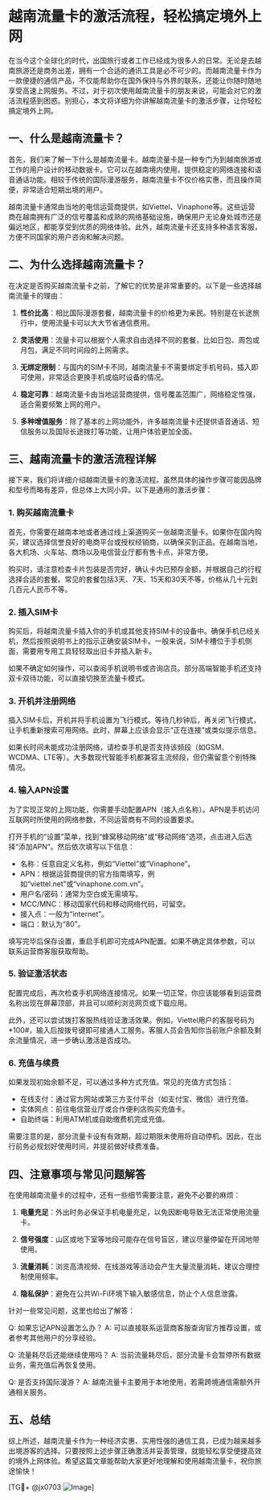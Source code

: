 # 越南流量卡的激活流程，轻松搞定境外上网

在当今这个全球化的时代，出国旅行或者工作已经成为很多人的日常。无论是去越南旅游还是商务出差，拥有一个合适的通讯工具是必不可少的。而越南流量卡作为一款便捷的通信产品，不仅能帮助你在国外保持与外界的联系，还能让你随时随地享受高速上网服务。不过，对于初次使用越南流量卡的朋友来说，可能会对它的激活流程感到困惑。别担心，本文将详细为你讲解越南流量卡的激活步骤，让你轻松搞定境外上网。

## 一、什么是越南流量卡？

首先，我们来了解一下什么是越南流量卡。越南流量卡是一种专门为到越南旅游或工作的用户设计的移动数据卡。它可以在越南境内使用，提供稳定的网络连接和语音通话功能。相较于传统的国际漫游服务，越南流量卡不仅价格实惠，而且操作简便，非常适合短期出境的用户。

越南流量卡通常由当地的电信运营商提供，如Viettel、Vinaphone等。这些运营商在越南拥有广泛的信号覆盖和成熟的网络基础设施，确保用户无论身处城市还是偏远地区，都能享受到优质的网络体验。此外，越南流量卡还支持多种语言客服，方便不同国家的用户咨询和解决问题。

## 二、为什么选择越南流量卡？

在决定是否购买越南流量卡之前，了解它的优势是非常重要的。以下是一些选择越南流量卡的理由：

1. **性价比高**：相比国际漫游套餐，越南流量卡的价格更为亲民。特别是在长途旅行中，使用流量卡可以大大节省通信费用。
   
2. **灵活使用**：流量卡可以根据个人需求自由选择不同的套餐，比如日包、周包或月包，满足不同时间段的上网需求。

3. **无绑定限制**：与国内的SIM卡不同，越南流量卡不需要绑定手机号码，插入即可使用，非常适合更换手机或临时设备的情况。

4. **稳定可靠**：越南流量卡由当地运营商提供，信号覆盖范围广，网络稳定性强，适合需要频繁上网的用户。

5. **多种增值服务**：除了基本的上网功能外，许多越南流量卡还提供语音通话、短信服务以及国际长途拨打等功能，让用户体验更加全面。

## 三、越南流量卡的激活流程详解

接下来，我们将详细介绍越南流量卡的激活流程。虽然具体的操作步骤可能因品牌和型号而略有差异，但总体上大同小异。以下是通用的激活步骤：

### 1. 购买越南流量卡

首先，你需要在越南本地或者通过线上渠道购买一张越南流量卡。如果你在国内购买，建议选择信誉良好的电商平台或授权经销商，以确保买到正品。在越南当地，各大机场、火车站、商场以及电信营业厅都有售卡点，非常方便。

购买时，请注意检查卡片包装是否完好，确认卡内已预存金额，并根据自己的行程选择合适的套餐。常见的套餐包括3天、7天、15天和30天不等，价格从几十元到几百元人民币不等。

### 2. 插入SIM卡

购买后，将越南流量卡插入你的手机或其他支持SIM卡的设备中。确保手机已经关机，然后按照说明书上的指示正确安装SIM卡。一般来说，SIM卡槽位于手机侧面，需要用专用工具轻轻取出旧卡并插入新卡。

如果不确定如何操作，可以查阅手机说明书或咨询店员。部分高端智能手机还支持双卡双待功能，可以直接切换至流量卡模式。

### 3. 开机并注册网络

插入SIM卡后，开机并将手机设置为飞行模式。等待几秒钟后，再关闭飞行模式，让手机重新搜索可用网络。此时，屏幕上应该会显示“正在连接”或类似提示信息。

如果长时间未能成功注册网络，请检查手机是否支持该频段（如GSM、WCDMA、LTE等）。大多数现代智能手机都兼容主流频段，但仍需留意个别特殊情况。

### 4. 输入APN设置

为了实现正常的上网功能，你需要手动配置APN（接入点名称）。APN是手机访问互联网时所使用的网络参数，不同运营商有不同的设置要求。

打开手机的“设置”菜单，找到“蜂窝移动网络”或“移动网络”选项，点击进入后选择“添加APN”。然后依次填写以下信息：

- 名称：任意自定义名称，例如“Viettel”或“Vinaphone”。
- APN：根据运营商提供的官方指南填写，例如“viettel.net”或“vinaphone.com.vn”。
- 用户名/密码：通常为空白或无需填写。
- MCC/MNC：移动国家代码和移动网络代码，可留空。
- 接入点：一般为“internet”。
- 端口：默认为“80”。

填写完毕后保存设置，重启手机即可完成APN配置。如果不确定具体参数，可以联系运营商客服获取帮助。

### 5. 验证激活状态

配置完成后，再次检查手机网络连接情况。如果一切正常，你应该能够看到运营商名称出现在屏幕顶部，并且可以顺利浏览网页或下载应用。

此外，还可以尝试拨打客服热线验证激活效果。例如，Viettel用户的客服号码为*100#，输入后按拨号键即可接通人工服务。客服人员会告知你当前账户余额及剩余流量情况，进一步确认激活是否成功。

### 6. 充值与续费

如果发现初始余额不足，可以通过多种方式充值。常见的充值方式包括：

- 在线支付：通过官方网站或第三方支付平台（如支付宝、微信）进行充值。
- 实体网点：前往电信营业厅或合作便利店购买充值卡。
- 自助终端：利用ATM机或自助缴费机完成充值。

需要注意的是，部分流量卡设有有效期，超过期限未使用将自动停机。因此，在出行前务必规划好使用时间，并提前做好续费准备。

## 四、注意事项与常见问题解答

在使用越南流量卡的过程中，还有一些细节需要注意，避免不必要的麻烦：

1. **电量充足**：外出时务必保证手机电量充足，以免因断电导致无法正常使用流量卡。

2. **信号强度**：山区或地下室等地段可能存在信号盲区，建议尽量停留在开阔地带使用。

3. **流量消耗**：浏览高清视频、在线游戏等活动会产生大量流量消耗，建议合理控制使用频率。

4. **隐私保护**：避免在公共Wi-Fi环境下输入敏感信息，防止个人信息泄露。

针对一些常见问题，这里也给出了解答：

Q: 如果忘记APN设置怎么办？
A: 可以直接联系运营商客服查询官方推荐设置，或者参考其他用户的分享经验。

Q: 流量耗尽后还能继续使用吗？
A: 当前流量耗尽后，部分流量卡会暂停所有数据业务，需充值后再恢复使用。

Q: 是否支持国际漫游？
A: 越南流量卡主要用于本地使用，若需跨境通信需额外开通相关服务。

## 五、总结

综上所述，越南流量卡作为一种经济实惠、实用性强的通信工具，已成为越来越多出境游客的选择。只要按照上述步骤正确激活并妥善管理，就能轻松享受便捷高效的境外上网体验。希望这篇文章能帮助大家更好地理解和使用越南流量卡，祝你旅途愉快！

[TG💪+ @jx0703 ![Image](https://github.com/user-attachments/assets/dbca1d08-cadb-493c-b0ec-ad6f7a83f270)]